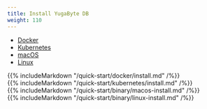 ```yaml
---
title: Install YugaByte DB
weight: 110
---
```


<ul class="nav nav-tabs nav-tabs-yb">
  <li class="active">
    <a href="#docker">
      <i class="icon-docker"></i>
      Docker
    </a>
  </li>
  <li>
    <a href="#kubernetes">
      <i class="fa fa-cubes" aria-hidden="true"></i>
      Kubernetes
    </a>
  </li>
  <li >
    <a href="#macos">
      <i class="fa fa-apple" aria-hidden="true"></i>
      macOS
    </a>
  </li>
  <li>
    <a href="#linux">
      <i class="fa fa-linux" aria-hidden="true"></i>
      Linux
    </a>
  </li>
</ul>

<div class="tab-content">
  <div id="docker" class="tab-pane fade in active">
    {{% includeMarkdown "/quick-start/docker/install.md" /%}}
  </div>
  <div id="kubernetes" class="tab-pane fade">
    {{% includeMarkdown "/quick-start/kubernetes/install.md" /%}}
  </div>
  <div id="macos" class="tab-pane fade">
    {{% includeMarkdown "/quick-start/binary/macos-install.md" /%}}
  </div>
  <div id="linux" class="tab-pane fade">
    {{% includeMarkdown "/quick-start/binary/linux-install.md" /%}}
  </div> 
</div>


